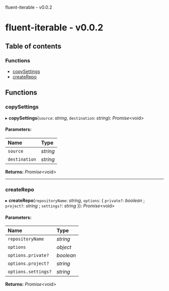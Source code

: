 fluent-iterable - v0.0.2

# fluent-iterable - v0.0.2

## Table of contents

### Functions

- [copySettings](README.md#copysettings)
- [createRepo](README.md#createrepo)

## Functions

### copySettings

▸ **copySettings**(`source`: *string*, `destination`: *string*): *Promise*<void\>

#### Parameters:

Name | Type |
:------ | :------ |
`source` | *string* |
`destination` | *string* |

**Returns:** *Promise*<void\>

___

### createRepo

▸ **createRepo**(`repositoryName`: *string*, `options`: { `private?`: *boolean* ; `project?`: *string* ; `settings?`: *string*  }): *Promise*<void\>

#### Parameters:

Name | Type |
:------ | :------ |
`repositoryName` | *string* |
`options` | *object* |
`options.private?` | *boolean* |
`options.project?` | *string* |
`options.settings?` | *string* |

**Returns:** *Promise*<void\>
